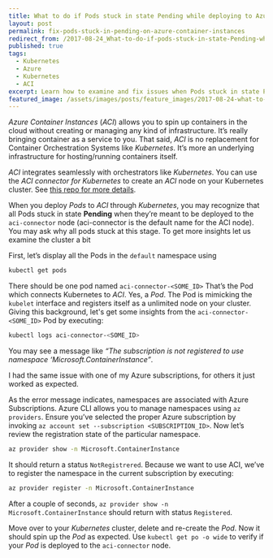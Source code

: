 ```yaml
---
title: What to do if Pods stuck in state Pending while deploying to Azure Container Instances
layout: post
permalink: fix-pods-stuck-in-pending-on-azure-container-instances
redirect_from: /2017-08-24_What-to-do-if-pods-stuck-in-state-Pending-when-deploying-to-Azure-Container-Instances-50660e3c4b42
published: true
tags:
  - Kubernetes
  - Azure
  - Kubernetes
  - ACI
excerpt: Learn how to examine and fix issues when Pods stuck in state Pending while deploying them to Azure Container Instances
featured_image: /assets/images/posts/feature_images/2017-08-24-what-to-do-if-pods-stuck-in-state-pending-when-deploying-to-azure-container-instances.jpg
---
```


*Azure Container Instances* (*ACI*) allows you to spin up containers in the cloud without creating or managing any kind of infrastructure. It’s really bringing container as a service to you. That said, *ACI* is no replacement for Container Orchestration Systems like *Kubernetes*. It’s more an underlying infrastructure for hosting/running containers itself.

*ACI* integrates seamlessly with orchestrators like *Kubernetes*. You can use the *ACI connector for Kubernetes* to create an *ACI* node on your Kubernetes cluster. See [this repo for more details](https://github.com/Azure/aci-connector-k8s). 

When you deploy *Pods* to *ACI* through *Kubernetes*, you may recognize that all Pods stuck in state **Pending** when they’re meant to be deployed to the `aci-connector` node (aci-connector is the default name for the ACI node). You may ask why all pods stuck at this stage. To get more insights let us examine the cluster a bit

First, let’s display all the Pods in the `default` namespace using

```bash
kubectl get pods

```

There should be one pod named `aci-connector-<SOME_ID>` That’s the Pod which connects Kubernetes to *ACI*. Yes, a *Pod*. The Pod is mimicking the `kubelet` interface and registers itself as a unlimited node on your cluster. Giving this background, let's get some insights from the `aci-connector-<SOME_ID>` Pod by executing:

```bash
kubectl logs aci-connector-<SOME_ID>

```

You may see a message like *“The subscription is not registered to use namespace ‘Microsoft.ContainerInstance”*.

I had the same issue with one of my Azure subscriptions, for others it just worked as expected.

As the error message indicates, namespaces are associated with Azure Subscriptions. Azure CLI allows you to manage namespaces using `az providers`. Ensure you’ve selected the proper Azure subscription by invoking `az account set --subscription <SUBSCRIPTION_ID>`. Now let’s review the registration state of the particular namespace.

```bash
az provider show -n Microsoft.ContainerInstance

```

It should return a status `NotRegistrered`. Because we want to use ACI, we’ve to register the namespace in the current subscription by executing:

```bash
az provider register -n Microsoft.ContainerInstance

```

After a couple of seconds, `az provider show -n Microsoft.ContainerInstance` should return with status `Registered`.

Move over to your *Kubernetes* cluster, delete and re-create the *Pod*. Now it should spin up the *Pod* as expected. Use `kubectl get po -o wide` to verify if your *Pod* is deployed to the `aci-connector` node.
